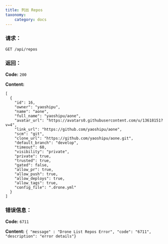 ```yaml
---
title: 列出 Repos
taxonomy:
    category: docs
---
```


### 请求：

    GET /api/repos

### 返回：

**Code:** `200`

**Content:**

```
[
  {
    "id": 16,
    "owner": "yaoshipu",
    "name": "aone",
    "full_name": "yaoshipu/aone",
    "avatar_url": "https://avatars0.githubusercontent.com/u/13618151?v=4",
    "link_url": "https://github.com/yaoshipu/aone",
    "scm": "git",
    "clone_url": "https://github.com/yaoshipu/aone.git",
    "default_branch": "develop",
    "timeout": 60,
    "visibility": "private",
    "private": true,
    "trusted": true,
    "gated": false,
    "allow_pr": true,
    "allow_push": true,
    "allow_deploys": true,
    "allow_tags": true,
    "config_file": ".drone.yml"
  }
]
```	

### 错误信息：

**Code:** `6711`

**Content:** `{ "message" : "Drone List Repos Error", "code": "6711", "description": "error details"}`

